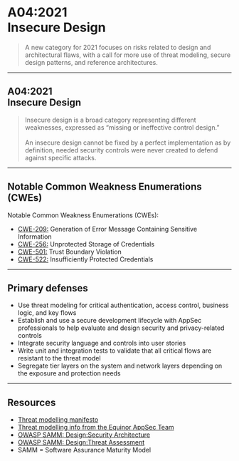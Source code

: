 # A04:2021<br>Insecure Design

>A new category for 2021 focuses on risks related to design and architectural
flaws, with a call for more use of threat modeling, secure design patterns, and
reference architectures.

---
## A04:2021<br>Insecure Design

>Insecure design is a broad category representing different weaknesses, expressed as “missing or ineffective control design.”<br><br>An insecure design cannot be fixed by a perfect implementation as by definition, needed security controls were never created to defend against specific attacks. 

---
## Notable Common Weakness Enumerations (CWEs)

Notable Common Weakness Enumerations (CWEs):

- [CWE-209:](https://cwe.mitre.org/data/definitions/209.html)
Generation of Error Message Containing Sensitive Information
- [CWE-256:](https://cwe.mitre.org/data/definitions/256.html)
Unprotected Storage of Credentials
- [CWE-501:](https://cwe.mitre.org/data/definitions/501.html)
Trust Boundary Violation
- [CWE-522:](https://cwe.mitre.org/data/definitions/522.html)
Insufficiently Protected Credentials

---
## Primary defenses

- Use threat modeling for critical authentication, access control, business
logic, and key flows
- Establish and use a secure development lifecycle with AppSec professionals to
help evaluate and design security and privacy-related controls
- Integrate security language and controls into user stories
- Write unit and integration tests to validate that all critical flows are
resistant to the threat model
- Segregate tier layers on the system and network layers depending
on the exposure and protection needs

---
## Resources

- [Threat modelling manifesto](https://threatmodelingmanifesto.org/)
- [Threat modelling info from the Equinor AppSec Team](https://equinor.github.io/appsec/resources/threat_modelling/)
- [OWASP SAMM: Design:Security Architecture](https://owaspsamm.org/model/design/security-architecture/)
- [OWASP SAMM: Design:Threat Assessment](https://owaspsamm.org/model/design/threat-assessment/)
- SAMM = Software Assurance Maturity Model

